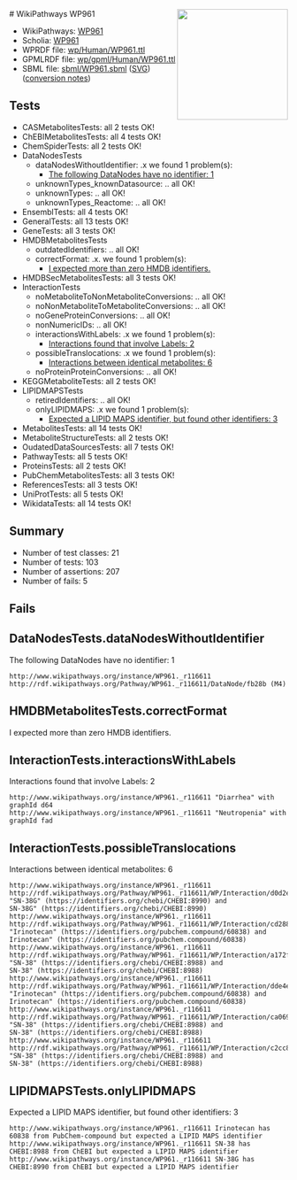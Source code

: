 <img style="float: right; width: 200px" src="../logo.png" />
# WikiPathways WP961

* WikiPathways: [WP961](https://identifiers.org/wikipathways:WP961)
* Scholia: [WP961](https://scholia.toolforge.org/wikipathways/WP961)
* WPRDF file: [wp/Human/WP961.ttl](../wp/Human/WP961.ttl)
* GPMLRDF file: [wp/gpml/Human/WP961.ttl](../wp/gpml/Human/WP961.ttl)
* SBML file: [sbml/WP961.sbml](../sbml/WP961.sbml) ([SVG](../sbml/WP961.svg)) ([conversion notes](../sbml/WP961.txt))

## Tests
* CASMetabolitesTests: all 2 tests OK!
* ChEBIMetabolitesTests: all 4 tests OK!
* ChemSpiderTests: all 2 tests OK!
* DataNodesTests
    * dataNodesWithoutIdentifier: .x we found 1 problem(s):
        * [The following DataNodes have no identifier: 1](#d2d32fa0)
    * unknownTypes_knownDatasource: .. all OK!
    * unknownTypes: .. all OK!
    * unknownTypes_Reactome: .. all OK!
* EnsemblTests: all 4 tests OK!
* GeneralTests: all 13 tests OK!
* GeneTests: all 3 tests OK!
* HMDBMetabolitesTests
    * outdatedIdentifiers: .. all OK!
    * correctFormat: .x. we found 1 problem(s):
        * [I expected more than zero HMDB identifiers.](#ad154c1e)
* HMDBSecMetabolitesTests: all 3 tests OK!
* InteractionTests
    * noMetaboliteToNonMetaboliteConversions: .. all OK!
    * noNonMetaboliteToMetaboliteConversions: .. all OK!
    * noGeneProteinConversions: .. all OK!
    * nonNumericIDs: .. all OK!
    * interactionsWithLabels: .x we found 1 problem(s):
        * [Interactions found that involve Labels: 2](#630d2679)
    * possibleTranslocations: .x we found 1 problem(s):
        * [Interactions between identical metabolites: 6](#d59038c9)
    * noProteinProteinConversions: .. all OK!
* KEGGMetaboliteTests: all 2 tests OK!
* LIPIDMAPSTests
    * retiredIdentifiers: .. all OK!
    * onlyLIPIDMAPS: .x we found 1 problem(s):
        * [Expected a LIPID MAPS identifier, but found other identifiers: 3](#48cc60ba)
* MetabolitesTests: all 14 tests OK!
* MetaboliteStructureTests: all 2 tests OK!
* OudatedDataSourcesTests: all 7 tests OK!
* PathwayTests: all 5 tests OK!
* ProteinsTests: all 2 tests OK!
* PubChemMetabolitesTests: all 3 tests OK!
* ReferencesTests: all 3 tests OK!
* UniProtTests: all 5 tests OK!
* WikidataTests: all 14 tests OK!


## Summary

* Number of test classes: 21
* Number of tests: 103
* Number of assertions: 207
* Number of fails: 5

## Fails

<a name="d2d32fa0" />

## DataNodesTests.dataNodesWithoutIdentifier

The following DataNodes have no identifier: 1
```
http://www.wikipathways.org/instance/WP961._r116611 http://rdf.wikipathways.org/Pathway/WP961._r116611/DataNode/fb28b (M4)
```

<a name="ad154c1e" />

## HMDBMetabolitesTests.correctFormat

I expected more than zero HMDB identifiers.
<a name="630d2679" />

## InteractionTests.interactionsWithLabels

Interactions found that involve Labels: 2
```
http://www.wikipathways.org/instance/WP961._r116611 "Diarrhea" with graphId d64
http://www.wikipathways.org/instance/WP961._r116611 "Neutropenia" with graphId fad
```

<a name="d59038c9" />

## InteractionTests.possibleTranslocations

Interactions between identical metabolites: 6
```
http://www.wikipathways.org/instance/WP961._r116611 http://rdf.wikipathways.org/Pathway/WP961._r116611/WP/Interaction/d0d2e "SN-38G" (https://identifiers.org/chebi/CHEBI:8990) and 
SN-38G" (https://identifiers.org/chebi/CHEBI:8990)
http://www.wikipathways.org/instance/WP961._r116611 http://rdf.wikipathways.org/Pathway/WP961._r116611/WP/Interaction/cd288 "Irinotecan" (https://identifiers.org/pubchem.compound/60838) and 
Irinotecan" (https://identifiers.org/pubchem.compound/60838)
http://www.wikipathways.org/instance/WP961._r116611 http://rdf.wikipathways.org/Pathway/WP961._r116611/WP/Interaction/a172f "SN-38" (https://identifiers.org/chebi/CHEBI:8988) and 
SN-38" (https://identifiers.org/chebi/CHEBI:8988)
http://www.wikipathways.org/instance/WP961._r116611 http://rdf.wikipathways.org/Pathway/WP961._r116611/WP/Interaction/dde4e "Irinotecan" (https://identifiers.org/pubchem.compound/60838) and 
Irinotecan" (https://identifiers.org/pubchem.compound/60838)
http://www.wikipathways.org/instance/WP961._r116611 http://rdf.wikipathways.org/Pathway/WP961._r116611/WP/Interaction/ca069 "SN-38" (https://identifiers.org/chebi/CHEBI:8988) and 
SN-38" (https://identifiers.org/chebi/CHEBI:8988)
http://www.wikipathways.org/instance/WP961._r116611 http://rdf.wikipathways.org/Pathway/WP961._r116611/WP/Interaction/c2cc8 "SN-38" (https://identifiers.org/chebi/CHEBI:8988) and 
SN-38" (https://identifiers.org/chebi/CHEBI:8988)
```

<a name="48cc60ba" />

## LIPIDMAPSTests.onlyLIPIDMAPS

Expected a LIPID MAPS identifier, but found other identifiers: 3
```
http://www.wikipathways.org/instance/WP961._r116611 Irinotecan has 60838 from PubChem-compound but expected a LIPID MAPS identifier
http://www.wikipathways.org/instance/WP961._r116611 SN-38 has CHEBI:8988 from ChEBI but expected a LIPID MAPS identifier
http://www.wikipathways.org/instance/WP961._r116611 SN-38G has CHEBI:8990 from ChEBI but expected a LIPID MAPS identifier
```

